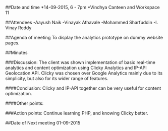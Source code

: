 ##Date and time
*14-09-2015, 6 - 7pm
*Vindhya Canteen and Workspace 11

##Attendees
-Aayush Naik
-Vinayak Athavale
-Mohammed Sharfuddin
-I. Vinay Reddy

##Agenda of meeting
To display the analytics prototype on dummy website pages.

##Minutes

###Discussion:
The client was shown implementation of basic real-time analytics and content
optimization using Clicky Analytics and IP-API Geolocation API. Clicky was
chosen over Google Analytics mainly due to its simplicity, but also for its
wider range of features.

####Conclusion: 
	Clicky and IP-API together can be very useful for content optimization.
	
####Other points:

###Action points:
Continue learning PHP, and knowing Clicky better. 

##Date of Next meeting
01-09-2015



